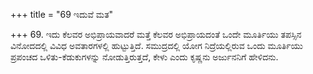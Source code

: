 +++
title = "69 ಇದುವೆ ಮತ"

+++
69. ಇದು ಕೆಲವರ ಅಭಿಪ್ರಾಯವಾದರೆ ಮತ್ತೆ ಕೆಲವರ ಅಭಿಪ್ರಾಯದಂತೆ ಒಂದೇ ಮೂರ್ತಿಯು ತಪಸ್ಸಿನ ವಿನೋದದಲ್ಲಿ ವಿವಿಧ ಅವತಾರಗಳಲ್ಲಿ ಹುಟ್ಟುತ್ತಿದೆ. ಸಮುದ್ರದಲ್ಲಿ ಯೋಗ ನಿದ್ರೆಯಲ್ಲಿರುವ ಒಂದು ಮೂರ್ತಿಯು ಪ್ರಪಂಚದ ಒಳಿತು-ಕೆಡುಕುಗಳನ್ನು ನೋಡುತ್ತಿರುತ್ತದೆ, ಕೇಳು ಎಂದು ಕೃಷ್ಣನು ಅರ್ಜುನನಿಗೆ ಹೇಳಿದನು.